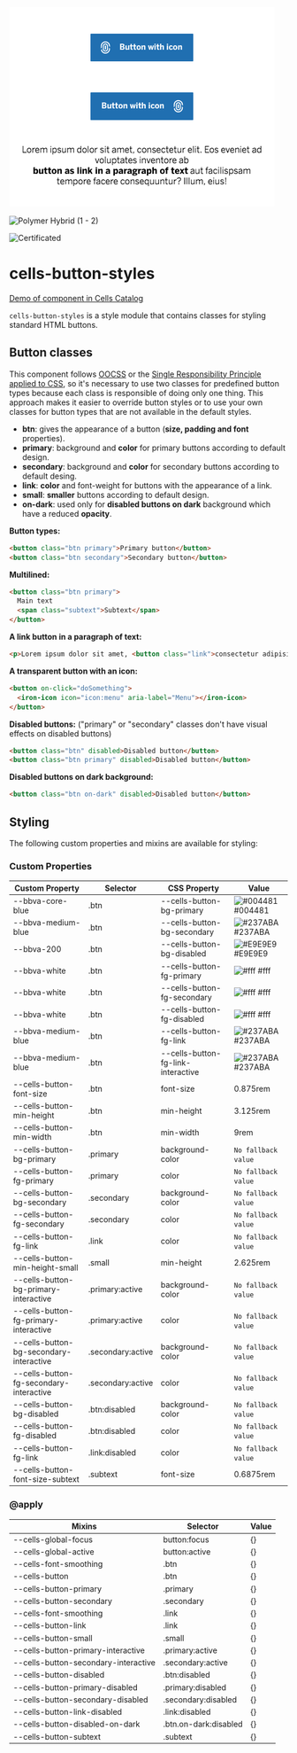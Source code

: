 ![cells-button-styles screenshot](cells-button-styles.png)

![Polymer Hybrid (1 - 2)](https://img.shields.io/badge/Polymer-1%20--%202-yellow.svg)

![Certificated](https://img.shields.io/badge/certificated-yes-brightgreen.svg)

# cells-button-styles


[Demo of component in Cells Catalog](https://bbva-ether-cellscatalogs.appspot.com/?view=demo#/component/cells-button-styles)

`cells-button-styles` is a style module that contains classes for styling standard HTML buttons.

## Button classes

This component follows [OOCSS](https://www.smashingmagazine.com/2011/12/an-introduction-to-object-oriented-css-oocss/) or the [Single Responsibility Principle applied to CSS](https://csswizardry.com/2012/04/the-single-responsibility-principle-applied-to-css/), so it's necessary to use two classes for predefined button types because each class is responsible of doing only one thing. This approach makes it easier to override button styles or to use your own classes for button types that are not available in the default styles.

- __btn__: gives the appearance of a button (__size, padding and font__ properties).
- __primary__: background and __color__ for primary buttons according to default design.
- __secondary__: background and __color__ for secondary buttons according to default desing.
- __link__: __color__ and font-weight for buttons with the appearance of a link.
- __small__: __smaller__ buttons according to default design.
- __on-dark__: used only for __disabled buttons on dark__ background which have a reduced __opacity__.

__Button types:__

```html
<button class="btn primary">Primary button</button>
<button class="btn secondary">Secondary button</button>
```

__Multilined:__

```html
<button class="btn primary">
  Main text
  <span class="subtext">Subtext</span>
</button>
```

__A link button in a paragraph of text:__

```html
<p>Lorem ipsum dolor sit amet, <button class="link">consectetur adipisicing</button> elit. Assumenda, suscipit.</p>
```

__A transparent button with an icon:__

```html
<button on-click="doSomething">
  <iron-icon icon="icon:menu" aria-label="Menu"></iron-icon>
</button>
```

__Disabled buttons:__ ("primary" or "secondary" classes don't have visual effects on disabled buttons)

```html
<button class="btn" disabled>Disabled button</button>
<button class="btn primary" disabled>Disabled button</button>
```

__Disabled buttons on dark background:__

```html
<button class="btn on-dark" disabled>Disabled button</button>
```

## Styling

The following custom properties and mixins are available for styling:

### Custom Properties
| Custom Property                         | Selector          | CSS Property                       | Value                                                             |
| --------------------------------------- | ----------------- | ---------------------------------- | ----------------------------------------------------------------- |
| --bbva-core-blue                        | .btn              | --cells-button-bg-primary          |  ![#004481](https://placehold.it/15/004481/000000?text=+) #004481 |
| --bbva-medium-blue                      | .btn              | --cells-button-bg-secondary        |  ![#237ABA](https://placehold.it/15/237ABA/000000?text=+) #237ABA |
| --bbva-200                              | .btn              | --cells-button-bg-disabled         |  ![#E9E9E9](https://placehold.it/15/E9E9E9/000000?text=+) #E9E9E9 |
| --bbva-white                            | .btn              | --cells-button-fg-primary          |  ![#fff](https://placehold.it/15/fff/000000?text=+) #fff          |
| --bbva-white                            | .btn              | --cells-button-fg-secondary        |  ![#fff](https://placehold.it/15/fff/000000?text=+) #fff          |
| --bbva-white                            | .btn              | --cells-button-fg-disabled         |  ![#fff](https://placehold.it/15/fff/000000?text=+) #fff          |
| --bbva-medium-blue                      | .btn              | --cells-button-fg-link             |  ![#237ABA](https://placehold.it/15/237ABA/000000?text=+) #237ABA |
| --bbva-medium-blue                      | .btn              | --cells-button-fg-link-interactive |  ![#237ABA](https://placehold.it/15/237ABA/000000?text=+) #237ABA |
| --cells-button-font-size                | .btn              | font-size                          |  0.875rem                                                         |
| --cells-button-min-height               | .btn              | min-height                         |  3.125rem                                                         |
| --cells-button-min-width                | .btn              | min-width                          |  9rem                                                             |
| --cells-button-bg-primary               | .primary          | background-color                   | `No fallback value`                                               |
| --cells-button-fg-primary               | .primary          | color                              | `No fallback value`                                               |
| --cells-button-bg-secondary             | .secondary        | background-color                   | `No fallback value`                                               |
| --cells-button-fg-secondary             | .secondary        | color                              | `No fallback value`                                               |
| --cells-button-fg-link                  | .link             | color                              | `No fallback value`                                               |
| --cells-button-min-height-small         | .small            | min-height                         |  2.625rem                                                         |
| --cells-button-bg-primary-interactive   | .primary:active   | background-color                   | `No fallback value`                                               |
| --cells-button-fg-primary-interactive   | .primary:active   | color                              | `No fallback value`                                               |
| --cells-button-bg-secondary-interactive | .secondary:active | background-color                   | `No fallback value`                                               |
| --cells-button-fg-secondary-interactive | .secondary:active | color                              | `No fallback value`                                               |
| --cells-button-bg-disabled              | .btn:disabled     | background-color                   | `No fallback value`                                               |
| --cells-button-fg-disabled              | .btn:disabled     | color                              | `No fallback value`                                               |
| --cells-button-fg-link                  | .link:disabled    | color                              | `No fallback value`                                               |
| --cells-button-font-size-subtext        | .subtext          | font-size                          |  0.6875rem                                                        |
### @apply
| Mixins                               | Selector              | Value |
| ------------------------------------ | --------------------- | ----- |
| --cells-global-focus                 | button:focus          | {}    |
| --cells-global-active                | button:active         | {}    |
| --cells-font-smoothing               | .btn                  | {}    |
| --cells-button                       | .btn                  | {}    |
| --cells-button-primary               | .primary              | {}    |
| --cells-button-secondary             | .secondary            | {}    |
| --cells-font-smoothing               | .link                 | {}    |
| --cells-button-link                  | .link                 | {}    |
| --cells-button-small                 | .small                | {}    |
| --cells-button-primary-interactive   | .primary:active       | {}    |
| --cells-button-secondary-interactive | .secondary:active     | {}    |
| --cells-button-disabled              | .btn:disabled         | {}    |
| --cells-button-primary-disabled      | .primary:disabled     | {}    |
| --cells-button-secondary-disabled    | .secondary:disabled   | {}    |
| --cells-button-link-disabled         | .link:disabled        | {}    |
| --cells-button-disabled-on-dark      | .btn.on-dark:disabled | {}    |
| --cells-button-subtext               | .subtext              | {}    ||
